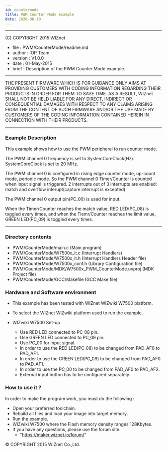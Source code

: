 ```yaml
---
id: countermode
title: PWM Counter Mode example
date: 2020-06-10
--- 
```


******************************************************************************
(C) COPYRIGHT 2015 WIZnet

  * file    : PWM/CounterMode/readme.md
  * author  : IOP Team
  * version : V1.0.0
  * date    : 01-May-2015
  * brief   : Description of the PWM Counter Mode example.
******************************************************************************
THE PRESENT FIRMWARE WHICH IS FOR GUIDANCE ONLY AIMS AT PROVIDING CUSTOMERS
WITH CODING INFORMATION REGARDING THEIR PRODUCTS IN ORDER FOR THEM TO SAVE
TIME. AS A RESULT, WIZnet SHALL NOT BE HELD LIABLE FOR ANY
DIRECT, INDIRECT OR CONSEQUENTIAL DAMAGES WITH RESPECT TO ANY CLAIMS ARISING
FROM THE CONTENT OF SUCH FIRMWARE AND/OR THE USE MADE BY CUSTOMERS OF THE
CODING INFORMATION CONTAINED HEREIN IN CONNECTION WITH THEIR PRODUCTS.
******************************************************************************

### Example Description 

This example shows how to use the PWM peripheral to run counter mode.

The PWM channel 0 frequency is set to SystemCoreClock(Hz). SystemCoreClock is set to 20 MHz.

The PWM channel 0 is configured in rising edge counter mode, up-count mode, periodic mode. So the PWM channel 0 Timer/Counter is counted when input signal is triggered. 2 interrupts out of 3 interrupts are enabled: match and overflow interupt(capture interrupt is excepted).

The PWM channel 0 output pin(PC_00) is used for input.

When the Timer/Counter reaches the match value, RED LED(PC_08) is toggled every times, 
and when the Tiemr/Counter reaches the limit value, GREEN LED(PC_09) is toggled every times.

------------------------------------------------------------------------------------
### Directory contents 

  - PWM/CounterMode/main.c                  (Main program) 
  - PWM/CounterMode/W7500x_it.c             (Interrupt Handlers)
  - PWM/CounterMode/W7500x_it.h             (Interrupt Handlers Header file)
  - PWM/CounterMode/W7500x_conf.h           (Library Configuration file)
  - PWM/CounterMode/MDK/W7500x_PWM_CounterMode.uvproj    (MDK Project file)
  - PWM/CounterMode/GCC/Makefile            (GCC Make file)
  
### Hardware and Software environment 

  - This example has been tested with WIZnet WIZwiki W7500 platform.
  - To select the WIZnet WIZwiki platform used to run the example.
  
  - WIZwiki W7500 Set-up
    - Use RED LED connected to PC_08 pin.
    - Use GREEN LED connected to PC_09 pin.
    - Use PC_00 for input signal.
    - In order to use the RED LED(PC_08) to be changed from PAD_AF0 to PAD_AF1.
    - In order to use the GREEN LED(PC_09) to be changed from PAD_AF0 to PAD_AF1.
    - In order to use the PC_00 to be changed from PAD_AF0 to PAD_AF2.
    - External input button has to be configured separately. 
  
### How to use it ? 

In order to make the program work, you must do the following :

 - Open your preferred toolchain.
 - Rebuild all files and load your image into target memory.
 - Run the example.
 - WIZwiki W7500 where the Flash memory density ranges 128Kbytes.
 - If you have any questions, please use the forum site.
   - "https://maker.wiznet.io/forum/"

 
 &copy; COPYRIGHT 2015 WIZnet Co.,Ltd.
